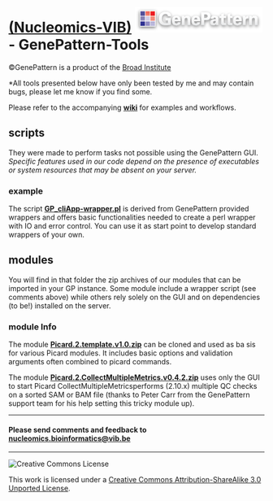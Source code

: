 [(Nucleomics-VIB)](https://github.com/Nucleomics-VIB)
![gplogo2](gplogo2.png) - GenePattern-Tools
==========

©GenePattern is a product of the [Broad Institute](http://software.broadinstitute.org/cancer/software/genepattern)

*All tools presented below have only been tested by me and may contain bugs, please let me know if you find some.

Please refer to the accompanying **[wiki](https://github.com/Nucleomics-VIB/genepattern-tools/wiki)** for examples and workflows.

## **scripts**

They were made to perform tasks not possible using the GenePattern GUI. <i>Specific features used in our code depend on the presence of executables or system resources that may be absent on your server.</i>

### **example**

The script **[GP_cliApp-wrapper.pl](scripts/GP_cliApp-wrapper.pl)** is derived from GenePattern provided wrappers and offers basic functionalities needed to create a perl wrapper with IO and error control. You can use it as start point to develop standard wrappers of your own.

## **modules**

You will find in that folder the zip archives of our modules that can be imported in your GP instance. Some module include a wrapper script (see comments above) while others rely solely on the GUI and on dependencies (to be!) installed on the server.

### **module Info**

The module **[Picard.2.template.v1.0.zip](https://github.com/Nucleomics-VIB/genepattern-tools/blob/master/modules/Picard.2.template.v1.0.zip?raw=true)** can be cloned and used as ba  sis for various Picard modules. It includes basic options and validation arguments often combined to picard commands.

The module **[Picard.2.CollectMultipleMetrics.v0.4.2.zip](https://github.com/Nucleomics-VIB/genepattern-tools/blob/master/modules/Picard.2.CollectMultipleMetrics.v0.4.2.zip?raw=true)** uses only the GUI to start Picard CollectMultipleMetricsperforms (2.10.x) multiple QC checks on a sorted SAM or BAM file (thanks to Peter Carr from the GenePattern support team for his help setting this tricky module up).

<hr>

<h4>Please send comments and feedback to <a href="mailto:nucleomics.bioinformatics@vib.be">nucleomics.bioinformatics@vib.be</a></h4>

<hr>

![Creative Commons License](http://i.creativecommons.org/l/by-sa/3.0/88x31.png?raw=true)

This work is licensed under a [Creative Commons Attribution-ShareAlike 3.0 Unported License](http://creativecommons.org/licenses/by-sa/3.0/).
